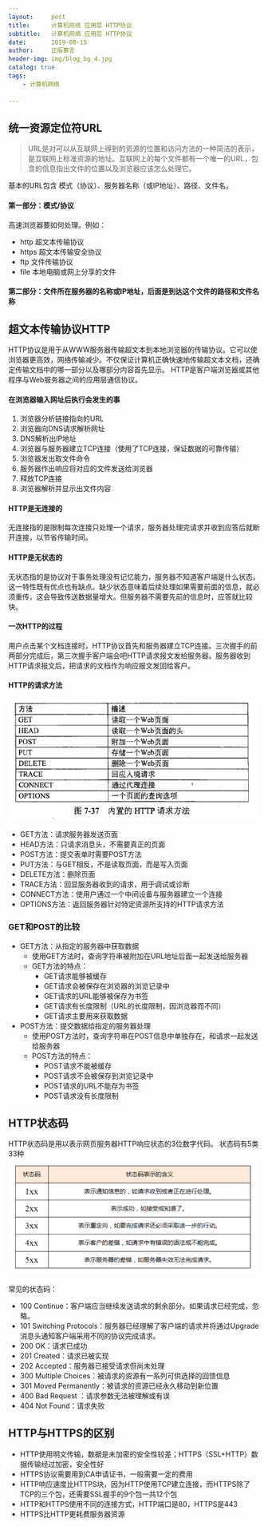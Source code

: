```yaml
---
layout:     post
title:      计算机网络 应用层 HTTP协议
subtitle:   计算机网络 应用层 HTTP协议
date:       2019-08-15
author:     正版慕言
header-img: img/blog_bg_4.jpg
catalog: true
tags:
    - 计算机网络

---
```


## 统一资源定位符URL
> URL是对可以从互联网上得到的资源的位置和访问方法的一种简洁的表示，是互联网上标准资源的地址。互联网上的每个文件都有一个唯一的URL，包含的信息指出文件的位置以及浏览器应该怎么处理它。

基本的URL包含 模式（协议）、服务器名称（或IP地址）、路径、文件名。

#### 第一部分：模式/协议
高速浏览器要如何处理。例如：

* http 超文本传输协议
* https 超文本传输安全协议
* ftp 文件传输协议
* file 本地电脑或网上分享的文件

#### 第二部分：文件所在服务器的名称或IP地址，后面是到达这个文件的路径和文件名称

## 超文本传输协议HTTP
HTTP协议是用于从WWW服务器传输超文本到本地浏览器的传输协议。它可以使浏览器更高效，网络传输减少。不仅保证计算机正确快速地传输超文本文档，还确定传输文档中的哪一部分以及哪部分内容首先显示。
HTTP是客户端浏览器或其他程序与Web服务器之间的应用层通信协议。

#### 在浏览器输入网址后执行会发生的事

1. 浏览器分析链接指向的URL
2. 浏览器向DNS请求解析网址
3. DNS解析出IP地址
4. 浏览器与服务器建立TCP连接（使用了TCP连接，保证数据的可靠传输）
5. 浏览器发出取文件命令
6. 服务器作出响应将对应的文件发送给浏览器
7. 释放TCP连接
8. 浏览器解析并显示出文件内容

#### HTTP是无连接的
无连接指的是限制每次连接只处理一个请求，服务器处理完请求并收到应答后就断开连接，以节省传输时间。
#### HTTP是无状态的
无状态指的是协议对于事务处理没有记忆能力，服务器不知道客户端是什么状态。
这一特性既有优点也有缺点。缺少状态意味着后续处理如果需要前面的信息，就必须重传，这会导致传送数据量增大。但服务器不需要先前的信息时，应答就比较快。

#### 一次HTTP的过程
用户点击某个文档连接时，HTTP协议首先和服务器建立TCP连接。三次握手的前两部分完成后，第三次握手客户端会吧HTTP请求报文发给服务器。服务器收到HTTP请求报文后，把请求的文档作为响应报文发回给客户。

#### HTTP的请求方法
![e4d460390e9098e7ed8d7c65b34d7355.png](/img/ComputerNetworks/计算机网络-HTTP请求方法.png)

* GET方法：请求服务器发送页面
* HEAD方法：只请求消息头，不需要真正的页面
* POST方法：提交表单时需要POST方法
* PUT方法：与GET相反，不是读取页面，而是写入页面
* DELETE方法：删除页面
* TRACE方法：回显服务器收到的请求，用于调试或诊断
* CONNECT方法：使用户通过一个中间设备与服务器建立一个连接
* OPTIONS方法：返回服务器针对特定资源所支持的HTTP请求方法

### GET和POST的比较

* GET方法：从指定的服务器中获取数据
    * 使用GET方法时，查询字符串被附加在URL地址后面一起发送给服务器
    * GET方法的特点：
        * GET请求能够被缓存
        * GET请求会被保存在浏览器的浏览记录中
        * GET请求的URL能够被保存为书签
        * GET请求有长度限制（URL的长度限制，因浏览器而不同）
        * GET请求主要用来获取数据
* POST方法：提交数据给指定的服务器处理
    * 使用POST方法时，查询字符串在POST信息中单独存在，和请求一起发送给服务器
    * POST方法的特点：
        * POST请求不能被缓存
        * POST请求不会被保存到浏览记录中
        * POST请求的URL不能存为书签
        * POST请求没有长度限制

## HTTP状态码
HTTP状态码是用以表示网页服务器HTTP响应状态的3位数字代码。
状态码有5类33种
![6462ebd2fc223b026ac869405c4043aa.png](/img/ComputerNetworks/计算机网络-HTTP状态码.png)

常见的状态码：

* 100 Continue：客户端应当继续发送请求的剩余部分。如果请求已经完成，忽略。
* 101 Switching Protocols：服务器已经理解了客户端的请求并将通过Upgrade消息头通知客户端采用不同的协议完成请求。
* 200 OK：请求已成功
* 201 Created：请求已被实现
* 202 Accepted：服务器已接受请求但尚未处理
* 300 Multiple Choices：被请求的资源有一系列可供选择的回馈信息
* 301 Moved Permanently：被请求的资源已经永久移动到新位置
* 400 Bad Request ：请求参数无法被理解或有误
* 404 Not Found：请求失败

## HTTP与HTTPS的区别

* HTTP使用明文传输，数据是未加密的安全性较差；HTTPS（SSL+HTTP）数据传输经过加密，安全性好
* HTTPS协议需要用到CA申请证书，一般需要一定的费用
* HTTP响应速度比HTTPS块，因为HTTP使用TCP建立连接，而HTTPS除了TCP的三个包，还需要SSL握手的9个包一共12个包
* HTTP和HTTPS使用不同的连接方式，HTTP端口是80，HTTPS是443
* HTTPS比HTTP更耗费服务器资源